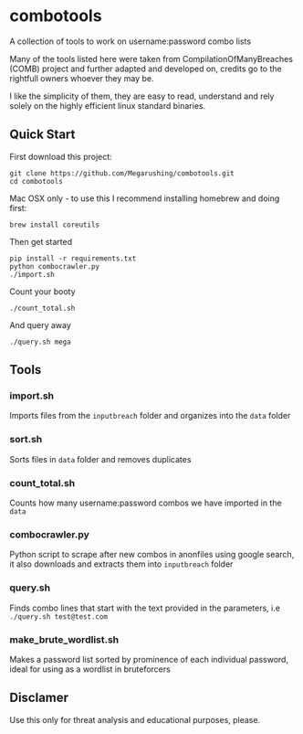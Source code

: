# combotools
A collection of tools to work on username:password combo lists

Many of the tools listed here were taken from CompilationOfManyBreaches (COMB) project and further adapted and developed on, credits go to the rightfull owners whoever they may be.

I like the simplicity of them, they are easy to read, understand and rely solely on the highly efficient linux standard binaries.
   
## Quick Start
First download this project:
   ```
   git clone https://github.com/Megarushing/combotools.git
   cd combotools
   ```
Mac OSX only - to use this I recommend installing homebrew and doing first:
   ```
   brew install coreutils
   ```
Then get started
   ```
   pip install -r requirements.txt
   python combocrawler.py
   ./import.sh
   ```
Count your booty
   ```
   ./count_total.sh
   ```
And query away
   ```
   ./query.sh mega
   ```
   
## Tools
### import.sh
Imports files from the `inputbreach` folder and organizes into the `data` folder
### sort.sh
Sorts files in `data` folder and removes duplicates
### count_total.sh
Counts how many username:password combos we have imported in the `data`
### combocrawler.py
Python script to scrape after new combos in anonfiles using google search, it also downloads and extracts them into `inputbreach` folder
### query.sh
Finds combo lines that start with the text provided in the parameters, i.e `./query.sh test@test.com`
### make_brute_wordlist.sh
Makes a password list sorted by prominence of each individual password, ideal for using as a wordlist in bruteforcers

## Disclamer
Use this only for threat analysis and educational purposes, please.
